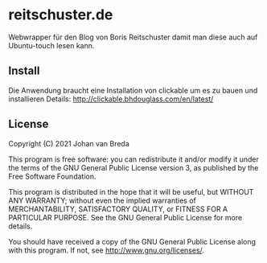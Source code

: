 # reitschuster.de
Webwrapper für den Blog von Boris Reitschuster damit man diese auch auf Ubuntu-touch lesen kann.

## Install
Die Anwendung braucht eine Installation von clickable um es zu bauen und installieren
Details: http://clickable.bhdouglass.com/en/latest/

## License

Copyright (C) 2021  Johan van Breda

This program is free software: you can redistribute it and/or modify it under the terms of the GNU General Public License version 3, as published
by the Free Software Foundation.

This program is distributed in the hope that it will be useful, but WITHOUT ANY WARRANTY; without even the implied warranties of MERCHANTABILITY, SATISFACTORY QUALITY, or FITNESS FOR A PARTICULAR PURPOSE.  See the GNU General Public License for more details.

You should have received a copy of the GNU General Public License along with this program.  If not, see <http://www.gnu.org/licenses/>.

